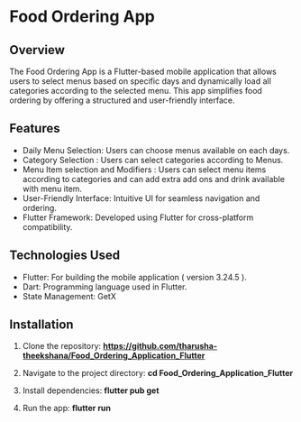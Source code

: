 # Food Ordering App

## Overview

The Food Ordering App is a Flutter-based mobile application that allows users 
to select menus based on specific days and dynamically load all categories 
according to the selected menu. This app simplifies food ordering by offering 
a structured and user-friendly interface.

## Features
* Daily Menu Selection: Users can choose menus available on each days.
* Category Selection : Users can select categories according to Menus.
* Menu Item selection and Modifiers : Users can select menu items according to categories and can add extra add ons and drink available with menu item.
* User-Friendly Interface: Intuitive UI for seamless navigation and ordering. 
* Flutter Framework: Developed using Flutter for cross-platform compatibility.


## Technologies Used
* Flutter: For building the mobile application ( version 3.24.5 ).
* Dart: Programming language used in Flutter.
* State Management: GetX

## Installation
1. Clone the repository:
    **https://github.com/tharusha-theekshana/Food_Ordering_Application_Flutter**

2. Navigate to the project directory:
    **cd Food_Ordering_Application_Flutter**

3. Install dependencies:
    **flutter pub get**

4. Run the app:
    **flutter run**

